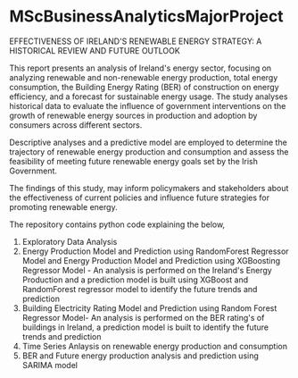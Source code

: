 # MScBusinessAnalyticsMajorProject
EFFECTIVENESS OF IRELAND'S RENEWABLE ENERGY STRATEGY: A HISTORICAL REVIEW AND FUTURE OUTLOOK


This report presents an analysis of Ireland's energy sector, focusing on analyzing renewable and non-renewable energy production, total energy consumption, the Building Energy Rating (BER) of construction on energy efficiency, and a forecast for sustainable energy usage. The study analyses historical data to evaluate the influence of government interventions on the growth of renewable energy sources in production and adoption by consumers across different sectors. 

Descriptive analyses and a predictive model are employed to determine the trajectory of renewable energy production and consumption and assess the feasibility of meeting future renewable energy goals set by the Irish Government. 

The findings of this study, may inform policymakers and stakeholders about the effectiveness of current policies and influence future strategies for promoting renewable energy.

The repository contains python code explaining the below,
1. Exploratory Data Analysis 
2. Energy Production Model and Prediction using RandomForest Regressor Model and Energy Production Model and Prediction using XGBoosting Regressor Model - An analysis is performed on the Ireland's Energy Production and a prediction model is built using XGBoost and RandomForest regressor model to identify the future trends and prediction
3. Building Electricity Rating Model and Prediction using Random Forest Regressor Model-  An analysis is performed on the BER rating's of buildings in Ireland, a prediction model is built to identify the future trends and prediction
4. Time Series Anlaysis on renewable energy production and consumption
5. BER and Future energy production analysis and prediction using SARIMA model